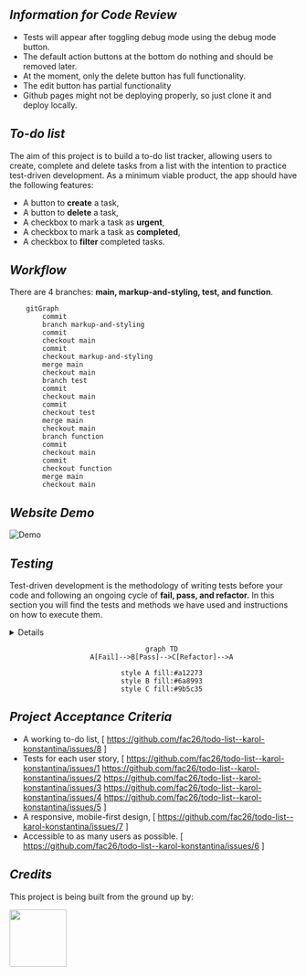 ## _Information for Code Review_

- Tests will appear after toggling debug mode using the debug mode button.
- The default action buttons at the bottom do nothing and should be removed later.
- At the moment, only the delete button has full functionality. 
- The edit button has partial functionality
- Github pages might not be deploying properly, so just clone it and deploy locally.

## _To-do list_


The aim of this project is to build a to-do list tracker, allowing users to create, complete and delete tasks from a list with the intention to practice test-driven development. As a minimum viable product, the app should have the following features:

- A button to **create** a task,
- A button to **delete** a task,
- A checkbox to mark a task as **urgent**,
- A checkbox to mark a task as **completed**,
- A checkbox to **filter** completed tasks.

## _Workflow_

There are 4 branches: **main, markup-and-styling, test, and function**.

```mermaid
    gitGraph
        commit
        branch markup-and-styling
        commit
        checkout main
        commit
        checkout markup-and-styling
        merge main
        checkout main
        branch test
        commit
        checkout main
        commit
        checkout test
        merge main
        checkout main
        branch function
        commit
        checkout main
        commit
        checkout function
        merge main
        checkout main

```

## _Website Demo_

<div align=center">

![Demo](https://media0.giphy.com/media/enj50kao8gMfu/giphy.gif?cid=ecf05e47w3jb6h5mg8vtqr96ojqgq288flac0qcjw4ez7m88&rid=giphy.gif&ct=g)

</div>

## _Testing_

Test-driven development is the methodology of writing tests before your code and following an ongoing cycle of **fail, pass, and refactor.** In this section you will find the tests and methods we have used and instructions on how to execute them.

<details>

- Press /button/, enable debug mode,

  ```js
  window.addEventListener("keydown", (event) => {
  ...
  });
  ```

- Press /button/, run test 1,
- Press /button/, run test 2, etc...

</details>

<div align="center">

```mermaid
    graph TD
    A[Fail]-->B[Pass]-->C[Refactor]-->A

    style A fill:#a12273
    style B fill:#6a8993
    style C fill:#9b5c35
```

</div>

## _Project Acceptance Criteria_

- A working to-do list, [
https://github.com/fac26/todo-list--karol-konstantina/issues/8
]
- Tests for each user story, [
https://github.com/fac26/todo-list--karol-konstantina/issues/1 
https://github.com/fac26/todo-list--karol-konstantina/issues/2 
https://github.com/fac26/todo-list--karol-konstantina/issues/3 
https://github.com/fac26/todo-list--karol-konstantina/issues/4 
https://github.com/fac26/todo-list--karol-konstantina/issues/5
]
- A responsive, mobile-first design, [
https://github.com/fac26/todo-list--karol-konstantina/issues/7
]
- Accessible to as many users as possible. [
https://github.com/fac26/todo-list--karol-konstantina/issues/6
]

## _Credits_

This project is being built from the ground up by:

<a href="https://github.com/fac26/todo-list--karol-konstantina/graphs/contributors">
  <img src="https://contrib.rocks/image?repo=fac26/todo-list--karol-konstantina" width="100px"/>
</a>
